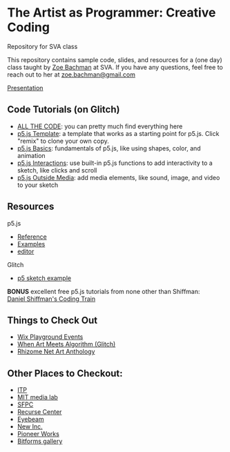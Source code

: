 # The Artist as Programmer: Creative Coding
Repository for SVA class 

This repository contains sample code, slides, and resources for a (one day) class taught by [Zoe Bachman](https://cargocollective.com/zoebachman) at SVA. 
If you have any questions, feel free to reach out to her at zoe.bachman@gmail.com

[Presentation](https://www.notion.so/The-Artist-as-Programmer-Creative-Coding-3b5bd254c57d43a6b5bbcf31e618926a)


## Code Tutorials (on Glitch)
- [ALL THE CODE](https://glitch.com/@zoebachman/sva-class-2019): you can pretty much find everything here
- [p5.js Template](https://glitch.com/~sva-copy-of-p5-template): a template that works as a starting point for p5.js. Click "remix" to clone your own copy. 
- [p5.js Basics](https://glitch.com/~sva-p5-basics-tutorial): fundamentals of p5.js, like using shapes, color, and animation
- [p5.js Interactions](https://glitch.com/~sva-p5-interaction): use built-in p5.js functions to add interactivity to a sketch, like clicks and scroll
- [p5.js Outside Media](https://glitch.com/~sva-p5-media): add media elements, like sound, image, and video to your sketch 


## Resources

p5.js
- [Reference](http://p5js.org/reference/)
- [Examples](http://p5js.org/examples/)
- [editor](https://editor.p5js.org/)

Glitch 
- [p5 sketch example](https://glitch.com/edit/#!/p5js?path=server.js:1:0)

**BONUS** excellent free p5.js tutorials from none other than Shiffman:  
[Daniel Shiffman's Coding Train](https://www.youtube.com/channel/UCvjgXvBlbQiydffZU7m1_aw)


## Things to Check Out
- [Wix Playground Events](https://www.wix.com/playground/events)
- [When Art Meets Algorithm (Glitch)](https://glitch.com/culture/art-meets-algorithm/)
- [Rhizome Net Art Anthology](https://anthology.rhizome.org/)


## Other Places to Checkout:

- [ITP](https://tisch.nyu.edu/itp)
- [MIT media lab](https://www.media.mit.edu/)
- [SFPC](http://sfpc.io/)
- [Recurse Center](https://www.recurse.com)
- [Eyebeam](https://www.eyebeam.org/)
- [New Inc.](https://www.newinc.org/)
- [Pioneer Works](https://pioneerworks.org/)
- [Bitforms gallery](https://bitforms.art/)
